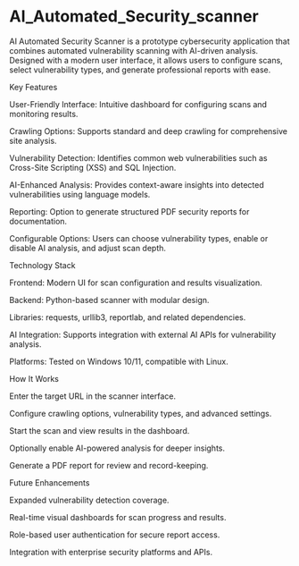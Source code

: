 # AI_Automated_Security_scanner

AI Automated Security Scanner is a prototype cybersecurity application that combines automated vulnerability scanning with AI-driven analysis. Designed with a modern user interface, it allows users to configure scans, select vulnerability types, and generate professional reports with ease.

Key Features

User-Friendly Interface: Intuitive dashboard for configuring scans and monitoring results.

Crawling Options: Supports standard and deep crawling for comprehensive site analysis.

Vulnerability Detection: Identifies common web vulnerabilities such as Cross-Site Scripting (XSS) and SQL Injection.

AI-Enhanced Analysis: Provides context-aware insights into detected vulnerabilities using language models.

Reporting: Option to generate structured PDF security reports for documentation.

Configurable Options: Users can choose vulnerability types, enable or disable AI analysis, and adjust scan depth.

Technology Stack

Frontend: Modern UI for scan configuration and results visualization.

Backend: Python-based scanner with modular design.

Libraries: requests, urllib3, reportlab, and related dependencies.

AI Integration: Supports integration with external AI APIs for vulnerability analysis.

Platforms: Tested on Windows 10/11, compatible with Linux.

How It Works

Enter the target URL in the scanner interface.

Configure crawling options, vulnerability types, and advanced settings.

Start the scan and view results in the dashboard.

Optionally enable AI-powered analysis for deeper insights.

Generate a PDF report for review and record-keeping.

Future Enhancements

Expanded vulnerability detection coverage.

Real-time visual dashboards for scan progress and results.

Role-based user authentication for secure report access.

Integration with enterprise security platforms and APIs.
